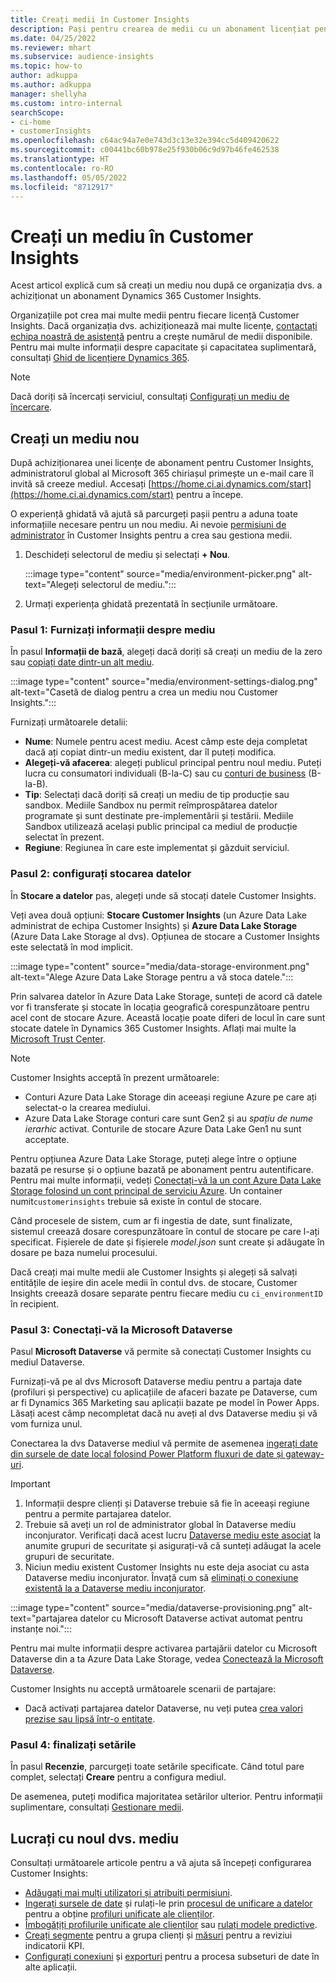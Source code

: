 ```yaml
---
title: Creați medii în Customer Insights
description: Pași pentru crearea de medii cu un abonament licențiat pentru Dynamics 365 Customer Insights.
ms.date: 04/25/2022
ms.reviewer: mhart
ms.subservice: audience-insights
ms.topic: how-to
author: adkuppa
ms.author: adkuppa
manager: shellyha
ms.custom: intro-internal
searchScope:
- ci-home
- customerInsights
ms.openlocfilehash: c64ac94a7e0e743d3c13e32e394cc5d409420622
ms.sourcegitcommit: c00441bc60b978e25f930b06c9d97b46fe462538
ms.translationtype: HT
ms.contentlocale: ro-RO
ms.lasthandoff: 05/05/2022
ms.locfileid: "8712917"
---
```

# <a name="create-an-environment-in-customer-insights"></a>Creați un mediu în Customer Insights

Acest articol explică cum să creați un mediu nou după ce organizația dvs. a achiziționat un abonament Dynamics 365 Customer Insights. 

Organizațiile pot crea mai multe medii pentru fiecare licență Customer Insights. Dacă organizația dvs. achiziționează mai multe licențe, [contactați echipa noastră de asistență](https://go.microsoft.com/fwlink/?linkid=2079641) pentru a crește numărul de medii disponibile. Pentru mai multe informații despre capacitate și capacitatea suplimentară, consultați [Ghid de licențiere Dynamics 365](https://go.microsoft.com/fwlink/?LinkId=866544).

> [!NOTE]
> Dacă doriți să încercați serviciul, consultați [Configurați un mediu de încercare](trial-signup.md).

## <a name="create-a-new-environment"></a>Creați un mediu nou

După achiziționarea unei licențe de abonament pentru Customer Insights, administratorul global al Microsoft 365 chiriașul primește un e-mail care îl invită să creeze mediul. Accesați [https://home.ci.ai.dynamics.com/start](https://home.ci.ai.dynamics.com/start) pentru a începe. 

O experiență ghidată vă ajută să parcurgeți pașii pentru a aduna toate informațiile necesare pentru un nou mediu. Ai nevoie [permisiuni de administrator](permissions.md) în Customer Insights pentru a crea sau gestiona medii.

1. Deschideți selectorul de mediu și selectați **+ Nou**.
  
   :::image type="content" source="media/environment-picker.png" alt-text="Alegeți selectorul de mediu.":::

1. Urmați experiența ghidată prezentată în secțiunile următoare.

### <a name="step-1-provide-environment-information"></a>Pasul 1: Furnizați informații despre mediu

În pasul **Informații de bază**, alegeți dacă doriți să creați un mediu de la zero sau [copiați date dintr-un alt mediu](manage-environments.md#copy-the-environment-configuration).

   :::image type="content" source="media/environment-settings-dialog.png" alt-text="Casetă de dialog pentru a crea un mediu nou Customer Insights.":::

Furnizați următoarele detalii:
   - **Nume**: Numele pentru acest mediu. Acest câmp este deja completat dacă ați copiat dintr-un mediu existent, dar îl puteți modifica.
   - **Alegeți-vă afacerea**: alegeți publicul principal pentru noul mediu. Puteți lucra cu consumatori individuali (B-la-C) sau cu [conturi de business](work-with-business-accounts.md) (B-la-B).
   - **Tip**: Selectați dacă doriți să creați un mediu de tip producție sau sandbox. Mediile Sandbox nu permit reîmprospătarea datelor programate și sunt destinate pre-implementării și testării. Mediile Sandbox utilizează același public principal ca mediul de producție selectat în prezent.
   - **Regiune**: Regiunea în care este implementat și găzduit serviciul.

### <a name="step-2-configure-data-storage"></a>Pasul 2: configurați stocarea datelor

În **Stocare a datelor** pas, alegeți unde să stocați datele Customer Insights.

Veți avea două opțiuni: **Stocare Customer Insights** (un Azure Data Lake administrat de echipa Customer Insights) și **Azure Data Lake Storage** (Azure Data Lake Storage al dvs). Opțiunea de stocare a Customer Insights este selectată în mod implicit.

:::image type="content" source="media/data-storage-environment.png" alt-text="Alege Azure Data Lake Storage pentru a vă stoca datele.":::

Prin salvarea datelor în Azure Data Lake Storage, sunteți de acord că datele vor fi transferate și stocate în locația geografică corespunzătoare pentru acel cont de stocare Azure. Această locație poate diferi de locul în care sunt stocate datele în Dynamics 365 Customer Insights. Aflați mai multe la [Microsoft Trust Center](https://www.microsoft.com/trust-center).

> [!NOTE]
> Customer Insights acceptă în prezent următoarele:  
> - Conturi Azure Data Lake Storage din aceeași regiune Azure pe care ați selectat-o la crearea mediului.
> - Azure Data Lake Storage conturi care sunt Gen2 și au *spațiu de nume ierarhic* activat. Conturile de stocare Azure Data Lake Gen1 nu sunt acceptate.

Pentru opțiunea Azure Data Lake Storage, puteți alege între o opțiune bazată pe resurse și o opțiune bazată pe abonament pentru autentificare. Pentru mai multe informații, vedeți [Conectați-vă la un cont Azure Data Lake Storage folosind un cont principal de serviciu Azure](connect-service-principal.md). Un container numit`customerinsights` trebuie să existe în contul de stocare.

Când procesele de sistem, cum ar fi ingestia de date, sunt finalizate, sistemul creează dosare corespunzătoare în contul de stocare pe care l-ați specificat. Fișierele de date și fișierele *model.json* sunt create și adăugate în dosare pe baza numelui procesului.

Dacă creați mai multe medii ale Customer Insights și alegeți să salvați entitățile de ieșire din acele medii în contul dvs. de stocare, Customer Insights creează dosare separate pentru fiecare mediu cu `ci_environmentID` în recipient.

### <a name="step-3-connect-to-microsoft-dataverse"></a>Pasul 3: Conectați-vă la Microsoft Dataverse
   
Pasul **Microsoft Dataverse** vă permite să conectați Customer Insights cu mediul Dataverse.

Furnizați-vă pe al dvs Microsoft Dataverse mediu pentru a partaja date (profiluri și perspective) cu aplicațiile de afaceri bazate pe Dataverse, cum ar fi Dynamics 365 Marketing sau aplicații bazate pe model în Power Apps. Lăsați acest câmp necompletat dacă nu aveți al dvs Dataverse mediu și vă vom furniza unul.

Conectarea la dvs Dataverse mediul vă permite de asemenea [ingerați date din sursele de date local folosind Power Platform fluxuri de date și gateway-uri](data-sources.md#add-data-from-on-premises-data-sources).

> [!IMPORTANT]
> 1. Informații despre clienți și Dataverse trebuie să fie în aceeași regiune pentru a permite partajarea datelor.
> 1. Trebuie să aveți un rol de administrator global în Dataverse mediu inconjurator. Verificați dacă acest lucru [Dataverse mediu este asociat](/power-platform/admin/control-user-access#associate-a-security-group-with-a-dataverse-environment) la anumite grupuri de securitate și asigurați-vă că sunteți adăugat la acele grupuri de securitate.
> 1. Niciun mediu existent Customer Insights nu este deja asociat cu asta Dataverse mediu inconjurator. Învață cum să [eliminați o conexiune existentă la a Dataverse mediu inconjurator](manage-environments.md#remove-an-existing-connection-to-a-dataverse-environment).

:::image type="content" source="media/dataverse-provisioning.png" alt-text="partajarea datelor cu Microsoft Dataverse activat automat pentru instanțe noi.":::

Pentru mai multe informații despre activarea partajării datelor cu Microsoft Dataverse din a ta Azure Data Lake Storage, vedea [Conectează la Microsoft Dataverse](manage-environments.md#connect-to-microsoft-dataverse).

Customer Insights nu acceptă următoarele scenarii de partajare:
- Dacă activați partajarea datelor Dataverse, nu veți putea [crea valori prezise sau lipsă într-o entitate](predictions.md).

### <a name="step-4-finalize-the-settings"></a>Pasul 4: finalizați setările

În pasul **Recenzie**, parcurgeți toate setările specificate. Când totul pare complet, selectați **Creare** pentru a configura mediul. 

De asemenea, puteți modifica majoritatea setărilor ulterior. Pentru informații suplimentare, consultați [Gestionare medii](manage-environments.md).

## <a name="work-with-your-new-environment"></a>Lucrați cu noul dvs. mediu

Consultați următoarele articole pentru a vă ajuta să începeți configurarea Customer Insights: 

- [Adăugați mai mulți utilizatori și atribuiți permisiuni](permissions.md).
- [Ingerați sursele de date](data-sources.md) și rulați-le prin [procesul de unificare a datelor](data-unification.md) pentru a obține [profiluri unificate ale clienților](customer-profiles.md).
- [Îmbogățiți profilurile unificate ale clienților](enrichment-hub.md) sau [rulați modele predictive](predictions-overview.md).
- [Creați segmente](segments.md) pentru a grupa clienți și [măsuri](measures.md) pentru a reviziui indicatorii KPI.
- [Configurați conexiuni](connections.md) și [exporturi](export-destinations.md) pentru a procesa subseturi de date în alte aplicații.
